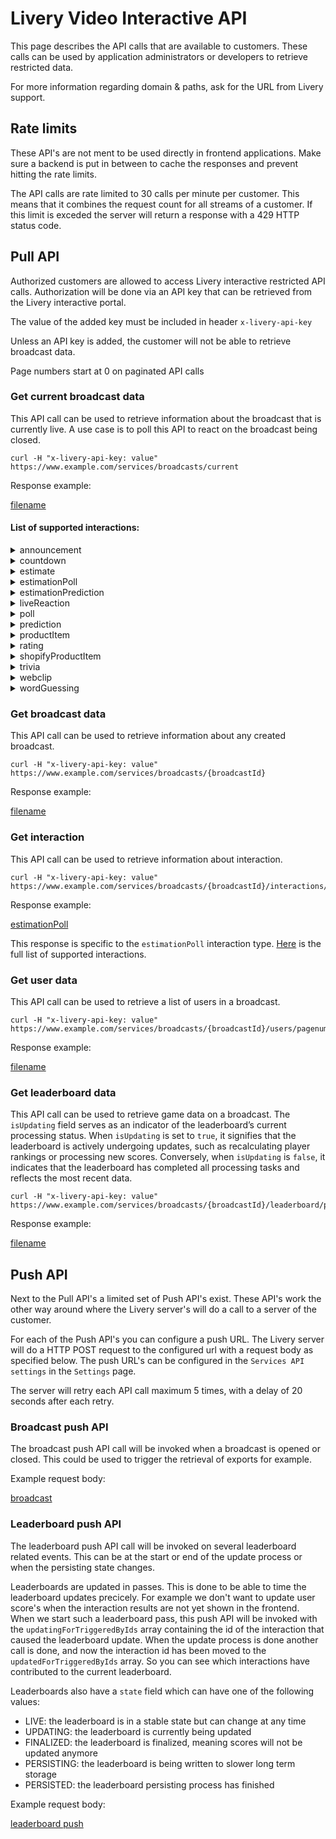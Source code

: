 # Livery Video Interactive API

This page describes the API calls that are available to customers.
These calls can be used by application administrators or developers to retrieve restricted data.

For more information regarding domain & paths, ask for the URL from Livery support.

## Rate limits

These API's are not ment to be used directly in frontend applications.
Make sure a backend is put in between to cache the responses and prevent hitting the rate limits.

The API calls are rate limited to 30 calls per minute per customer.
This means that it combines the request count for all streams of a customer.
If this limit is exceded the server will return a response with a 429 HTTP status code.

## Pull API

Authorized customers are allowed to access Livery interactive restricted API calls.
Authorization will be done via an API key that can be retrieved from the Livery interactive portal.

The value of the added key must be included in header `x-livery-api-key`

Unless an API key is added, the customer will not be able to retrieve broadcast data.

Page numbers start at 0 on paginated API calls

### Get current broadcast data

This API call can be used to retrieve information about the broadcast that is currently live.
A use case is to poll this API to react on the broadcast being closed.

```
curl -H "x-livery-api-key: value" https://www.example.com/services/broadcasts/current
```

Response example:

[filename](_customer-interactive-api/_example-BroadcastCurrent.md ':include')

#### List of supported interactions:

<details>
<summary>announcement</summary>

[announcement](_customer-interactive-api/interactions/announcement.md ':include')
</details>

<details>
<summary>countdown</summary>

[countdown](_customer-interactive-api/interactions/countdown.md ':include')
</details>

<details>
<summary>estimate</summary>

[estimate](_customer-interactive-api/interactions/estimate.md ':include')
</details>

<details>
<summary>estimationPoll</summary>

[estimationPoll](_customer-interactive-api/interactions/estimationpoll.md ':include')
</details>

<details>
<summary>estimationPrediction</summary>

[estimationPrediction](_customer-interactive-api/interactions/estimationprediction.md ':include')
</details>

<details>
<summary>liveReaction</summary>

[liveReaction](_customer-interactive-api/interactions/livereaction.md ':include')
</details>

<details>
<summary>poll</summary>

[poll](_customer-interactive-api/interactions/poll.md ':include')
</details>

<details>
<summary>prediction</summary>

[prediction](_customer-interactive-api/interactions/prediction.md ':include')
</details>

<details>
<summary>productItem</summary>

[productItem](_customer-interactive-api/interactions/productitem.md ':include')
</details>

<details>
<summary>rating</summary>

[rating](_customer-interactive-api/interactions/rating.md ':include')
</details>

<details>
<summary>shopifyProductItem</summary>

[shopifyProductItem](_customer-interactive-api/interactions/shopifyproductitem.md ':include')
</details>

<details>
<summary>trivia</summary>

[trivia](_customer-interactive-api/interactions/trivia.md ':include')
</details>

<details>
<summary>webclip</summary>

[webclip](_customer-interactive-api/interactions/webclip.md ':include')
</details>

<details>
<summary>wordGuessing</summary>

[wordGuessing](_customer-interactive-api/interactions/wordGuessing.md ':include')
</details>

### Get broadcast data

This API call can be used to retrieve information about any created broadcast.

```
curl -H "x-livery-api-key: value" https://www.example.com/services/broadcasts/{broadcastId}
```

Response example:

[filename](_customer-interactive-api/_example-Broadcast.md ':include')

### Get interaction

This API call can be used to retrieve information about interaction.

```
curl -H "x-livery-api-key: value" https://www.example.com/services/broadcasts/{broadcastId}/interactions/{interactionId}
```
Response example:

[estimationPoll](_customer-interactive-api/interactions/estimationpoll.md ':include')

This response is specific to the `estimationPoll` interaction type. [Here](#List-of-supported-interactions) is the full list of supported interactions.

### Get user data

This API call can be used to retrieve a list of users in a broadcast.

```
curl -H "x-livery-api-key: value" https://www.example.com/services/broadcasts/{broadcastId}/users/pagenumbers/{pagenumber}
```

Response example:

[filename](_customer-interactive-api/_example-Users.md ':include')

### Get leaderboard data

This API call can be used to retrieve game data on a broadcast. 
The `isUpdating` field serves as an indicator of the leaderboard’s current processing status. 
When `isUpdating` is set to `true`, it signifies that the leaderboard is actively undergoing updates, 
such as recalculating player rankings or processing new scores. 
Conversely, when `isUpdating` is `false`, it indicates that the leaderboard has completed all processing tasks and reflects the most recent data.

```
curl -H "x-livery-api-key: value" https://www.example.com/services/broadcasts/{broadcastId}/leaderboard/pagenumbers/{pageNumber}
```

Response example:

[filename](_customer-interactive-api/_example-Leaderboard.md ':include')

## Push API

Next to the Pull API's a limited set of Push API's exist.
These API's work the other way around where the Livery server's will do a call to a server of the customer.

For each of the Push API's you can configure a push URL.
The Livery server will do a HTTP POST request to the configured url with a request body as specified below.
The push URL's can be configured in the `Services API settings` in the `Settings` page.

The server will retry each API call maximum 5 times, with a delay of 20 seconds after each retry.

### Broadcast push API

The broadcast push API call will be invoked when a broadcast is opened or closed.
This could be used to trigger the retrieval of exports for example.

Example request body:

[broadcast](_customer-interactive-api/_example-Broadcast.md ':include')

### Leaderboard push API

The leaderboard push API call will be invoked on several leaderboard related events.
This can be at the start or end of the update process or when the persisting state changes.

Leaderboards are updated in passes.
This is done to be able to time the leaderboard updates precicely.
For example we don't want to update user score's when the interaction results are not yet shown in the frontend.
When we start such a leaderboard pass, this push API will be invoked with the `updatingForTriggeredByIds` array containing the id of the interaction that caused the leaderboard update.
When the update process is done another call is done, and now the interaction id has been moved to the `updatedForTriggeredByIds` array.
So you can see which interactions have contributed to the current leaderboard.

Leaderboards also have a `state` field which can have one of the following values:

- LIVE: the leaderboard is in a stable state but can change at any time
- UPDATING: the leaderboard is currently being updated
- FINALIZED: the leaderboard is finalized, meaning scores will not be updated anymore
- PERSISTING: the leaderboard is being written to slower long term storage
- PERSISTED: the leaderboard persisting process has finished

Example request body:

[leaderboard push](_customer-interactive-api/_example-LeaderboardPush.md ':include')
